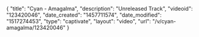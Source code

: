 {
    "title": "Cyan - Amagalma",
    "description": "Unreleased Track",
    "videoid": "123420046",
    "date_created": "1457711574",
    "date_modified": "1517274453",
    "type": "captivate",
    "layout": "video",
    "url": "\/v\/cyan-amagalma\/123420046"
}